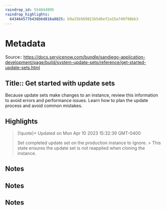 ```yaml
---
raindrop_id: 554844995
raindrop_highlights:
  643464577b438b6d816a8825: b9a25b569823b5d6ef2a15e740f98bb3
---
```


# Metadata
Source:: https://docs.servicenow.com/bundle/sandiego-application-development/page/build/system-update-sets/reference/get-started-update-sets.html

Title:: Get started with update sets
---

Because update sets make changes to an instance, review this information to avoid errors and performance issues. Learn how to plan the update process and avoid common mistakes.

## Highlights

> [!quote]+ Updated on Mon Apr 10 2023 15:32:39 GMT-0400
>
> Set completed update set on the production instance to Ignore.
&gt;            This state ensures the update set is not reapplied when cloning the instance.
## Notes
## Notes
## Notes
